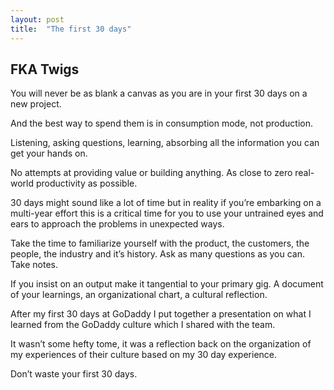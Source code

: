 ```yaml
---
layout: post
title:  "The first 30 days"
---
```


## FKA Twigs

You will never be as blank a canvas as you are in your first 30 days on a new project.

And the best way to spend them is in consumption mode, not production.

Listening, asking questions, learning, absorbing all the information you can get your hands on.

No attempts at providing value or building anything. As close to zero real-world productivity as possible.

30 days might sound like a lot of time but in reality if you’re embarking on a multi-year effort this is a critical time for you to use your untrained eyes and ears to approach the problems in unexpected ways.

Take the time to familiarize yourself with the product, the customers, the people, the industry and it’s history. Ask as many questions as you can. Take notes.

If you insist on an output make it tangential to your primary gig. A document of your learnings, an organizational chart, a cultural reflection.

After my first 30 days at GoDaddy I put together a presentation on what I learned from the GoDaddy culture which I shared with the team.

It wasn’t some hefty tome, it was a reflection back on the organization of my experiences of their culture based on my 30 day experience.

Don’t waste your first 30 days.